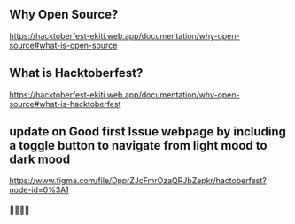 ## Why Open Source?
https://hacktoberfest-ekiti.web.app/documentation/why-open-source#what-is-open-source

## What is Hacktoberfest?
https://hacktoberfest-ekiti.web.app/documentation/why-open-source#what-is-hacktoberfest

## update on Good first Issue webpage by including a toggle button to navigate from light mood to dark mood 
   https://www.figma.com/file/DpprZJcFmrOzaQRJbZepkr/hactoberfest?node-id=0%3A1


#### 🚀🚀🚀🚀
